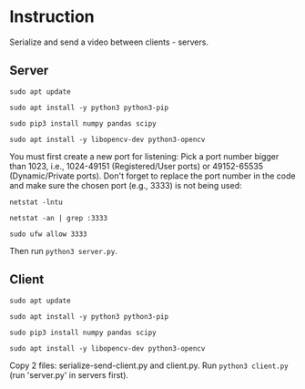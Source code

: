 # Instruction

Serialize and send a video between clients - servers.

## **Server**

`sudo apt update`

`sudo apt install -y python3 python3-pip`

`sudo pip3 install numpy pandas scipy`

`sudo apt install -y libopencv-dev python3-opencv`

You must first create a new port for listening: Pick a port number bigger than 1023, i.e., 1024-49151 (Registered/User ports) or 49152-65535 (Dynamic/Private ports). Don't forget to replace the port number in the code and make sure the chosen port (e.g., 3333) is not being used:

`netstat -lntu`

`netstat -an | grep :3333`

`sudo ufw allow 3333`

Then run `python3 server.py`.

## **Client**

`sudo apt update`

`sudo apt install -y python3 python3-pip`

`sudo pip3 install numpy pandas scipy`

`sudo apt install -y libopencv-dev python3-opencv`

Copy 2 files: serialize-send-client.py and client.py. Run `python3 client.py` (run 'server.py' in servers first).
